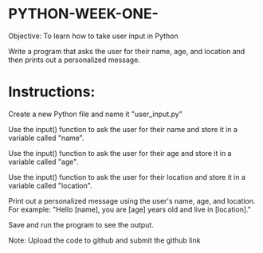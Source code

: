# PYTHON-WEEK-ONE-

Objective: To learn how to take user input in Python


Write a program that asks the user for their name, age, and location and then prints out a personalized message.




# Instructions:

Create a new Python file and name it "user_input.py"

Use the input() function to ask the user for their name and store it in a variable called "name".

Use the input() function to ask the user for their age and store it in a variable called "age".

Use the input() function to ask the user for their location and store it in a variable called "location".

Print out a personalized message using the user's name, age, and location. For example: "Hello [name], you are [age] years old and live in [location]."

Save and run the program to see the output.




Note: Upload the code to github and submit the github link


